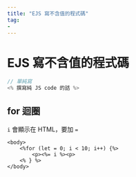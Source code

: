 ```yaml
---
title: "EJS 寫不含值的程式碼"
tag: 
- 
---
```

# EJS 寫不含值的程式碼
```js
// 單純寫
<% 撰寫純 JS code 的話 %>
```
## for 迴圈
`i` 會顯示在 HTML，要加 `=`
```ejs
<body>
	<%for (let = 0; i < 10; i++) {%>
		<p><%= i %><p>
	<% } %>
</body>
```